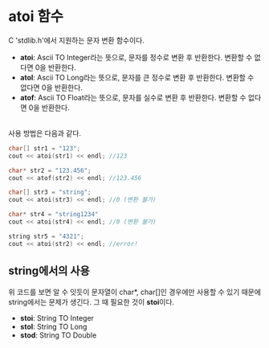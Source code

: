 # atoi 함수
C 'stdlib.h'에서 지원하는 문자 변환 함수이다.
* <strong>atoi</strong>: Ascii TO Integer라는 뜻으로, 문자를 정수로 변환 후 반환한다. 변환할 수 없다면 0을 반환한다.<br>
* <strong>atol</strong>: Ascii TO Long라는 뜻으로, 문자를 큰 정수로 변환 후 반환한다. 변환할 수 없다면 0을 반환한다.<br>
* <strong>atof</strong>: Ascii TO Float라는 뜻으로, 문자를 실수로 변환 후 반환한다. 변환할 수 없다면 0을 반환한다.<br>
<br>
사용 방법은 다음과 같다.
<br>

```cpp
char[] str1 = "123";
cout << atoi(str1) << endl; //123

char* str2 = "123.456";
cout << atof(str2) << endl; //123.456

char[] str3 = "string";
cout << atoi(str3) << endl; //0 (변환 불가)

char* str4 = "string1234"
cout << atoi(str4) << endl; //0 (변환 불가)

string str5 = "4321";
cout << atoi(str2) << endl; //error!
```
## string에서의 사용
위 코드를 보면 알 수 잇듯이 문자열이 char*, char[]인 경우에만 사용할 수 있기 때문에 string에서는 문제가 생긴다. 그 때 필요한 것이 <strong>stoi</strong>이다.<br>
* <strong>stoi</strong>: String TO Integer<br>
* <strong>stol</strong>: String TO Long<br>
* <strong>stod</strong>: String TO Double<br>
